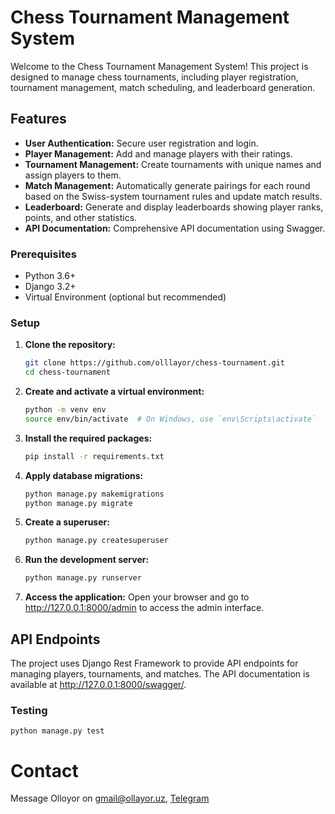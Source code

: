 
# Chess Tournament Management System

Welcome to the Chess Tournament Management System! This project is designed to manage chess tournaments, including player registration, tournament management, match scheduling, and leaderboard generation.

## Features

- **User Authentication:** Secure user registration and login.
- **Player Management:** Add and manage players with their ratings.
- **Tournament Management:** Create tournaments with unique names and assign players to them.
- **Match Management:** Automatically generate pairings for each round based on the Swiss-system tournament rules and update match results.
- **Leaderboard:** Generate and display leaderboards showing player ranks, points, and other statistics.
- **API Documentation:** Comprehensive API documentation using Swagger.

### Prerequisites

- Python 3.6+
- Django 3.2+
- Virtual Environment (optional but recommended)

### Setup

1. **Clone the repository:**
   ```bash
   git clone https://github.com/olllayor/chess-tournament.git
   cd chess-tournament

2. **Create and activate a virtual environment:**
    ```bash
    python -m venv env
    source env/bin/activate  # On Windows, use `env\Scripts\activate`

3. **Install the required packages:**
    ```bash
    pip install -r requirements.txt

4. **Apply database migrations:**
    ```bash
    python manage.py makemigrations
    python manage.py migrate

5. **Create a superuser:**
    ```bash
    python manage.py createsuperuser

6. **Run the development server:**
    ```bash
    python manage.py runserver

7. **Access the application:**
    Open your browser and go to http://127.0.0.1:8000/admin to access the admin interface.

## API Endpoints
The project uses Django Rest Framework to provide API endpoints for managing players, tournaments, and matches. The API documentation is available at http://127.0.0.1:8000/swagger/.


### Testing
    
    python manage.py test


# Contact
Message Olloyor on [gmail@ollayor.uz](mailto:gmail@ollayor.uz), [Telegram](https://t.me/olllayor)